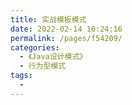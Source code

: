 ```yaml
---
title: 实战模板模式
date: 2022-02-14 10:24:16
permalink: /pages/f54209/
categories:
  - 《Java设计模式》
  - 行为型模式
tags:
  - 
---
```

